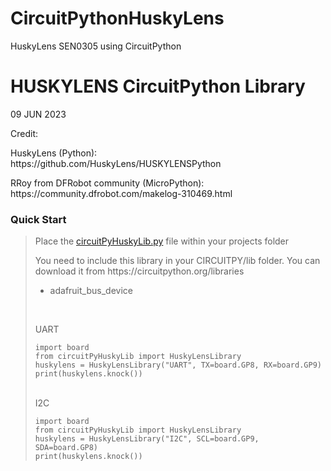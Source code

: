 # CircuitPythonHuskyLens
HuskyLens SEN0305 using CircuitPython

# HUSKYLENS CircuitPython Library
09 JUN 2023

<p>Credit:</p>
<p>HuskyLens (Python): <br/>
https://github.com/HuskyLens/HUSKYLENSPython</p>

<p>RRoy from DFRobot community (MicroPython):<br/>
https://community.dfrobot.com/makelog-310469.html</p>

<h3>Quick Start</h3>
<blockquote>
 <p>Place the <a href="/circuitPyHuskyLib.py">circuitPyHuskyLib.py</a> file within your projects folder</p>
 <p>You need to include this library in your CIRCUITPY/lib folder. You can download it from https://circuitpython.org/libraries</p>
 <ul><li>adafruit_bus_device</li></ul>
 <br>
 <p>UART</p>
 <code>import board</code><br>
 <code>from circuitPyHuskyLib import HuskyLensLibrary</code><br>
 <code>huskylens = HuskyLensLibrary("UART", TX=board.GP8, RX=board.GP9)</code><br>
 <code>print(huskylens.knock())</code><br>
 <br>
 <p>I2C</p>
 <code>import board</code><br>
 <code>from circuitPyHuskyLib import HuskyLensLibrary</code><br>
 <code>huskylens = HuskyLensLibrary("I2C", SCL=board.GP9, SDA=board.GP8)</code><br>
 <code>print(huskylens.knock())</code><br>
</blockquote>



